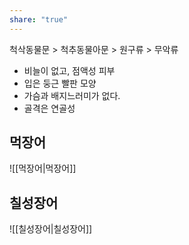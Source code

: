 ```yaml
---
share: "true"
---
```

척삭동물문 > 척추동물아문 > 원구류 > 무악류

- 비늘이 없고, 점액성 피부
- 입은 둥근 빨판 모양
- 가슴과 배지느러미가 없다.
- 골격은 연골성

## 먹장어

![[먹장어|먹장어]]

## 칠성장어

![[칠성장어|칠성장어]]